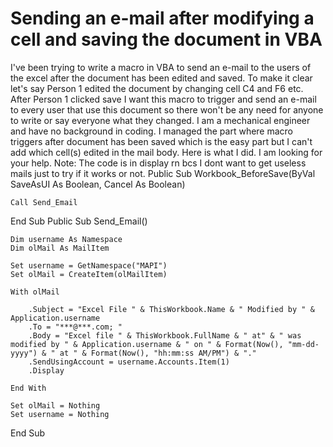 
# Sending an e-mail after modifying a cell and saving the document in VBA

I've been trying to write a macro in VBA to send an e-mail to the users of the excel after the document has been edited and saved. To make it clear let's say Person 1 edited the document by changing cell C4 and F6 etc. After Person 1 clicked save I want this macro to trigger and send an e-mail to every user that use this document so there won't be any need for anyone to write or say everyone what they changed. I am a mechanical engineer and have no background in coding. I managed the part where macro triggers after document has been saved which is the easy part but I can't add which cell(s) edited in the mail body. Here is what I did. I am looking for your help.
Note: The code is in display rn bcs I dont want to get useless mails just to try if it works or not.
Public Sub Workbook_BeforeSave(ByVal SaveAsUI As Boolean, Cancel As Boolean)
    
    Call Send_Email

End Sub
Public Sub Send_Email()
    
    Dim username As Namespace
    Dim olMail As MailItem
    
    Set username = GetNamespace("MAPI")
    Set olMail = CreateItem(olMailItem)
    
    With olMail
        
        .Subject = "Excel File " & ThisWorkbook.Name & " Modified by " & Application.username
        .To = "***@***.com; "
        .Body = "Excel file " & ThisWorkbook.FullName & " at" & " was modified by " & Application.username & " on " & Format(Now(), "mm-dd-yyyy") & " at " & Format(Now(), "hh:mm:ss AM/PM") & "."
        .SendUsingAccount = username.Accounts.Item(1)
        .Display

    End With
    
    Set olMail = Nothing
    Set username = Nothing
    
End Sub



        